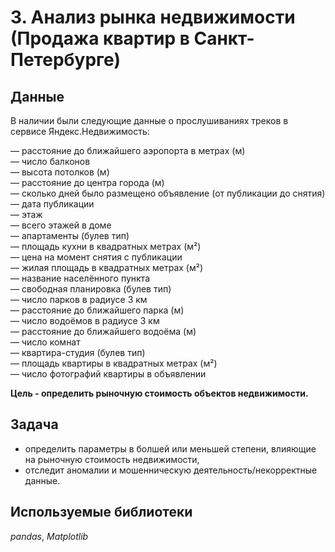 # 3. Анализ рынка недвижимости (Продажа квартир в Санкт-Петербурге) 


## Данные

В наличии были следующие данные о прослушиваниях треков в сервисе Яндекс.Недвижимость:  

— расстояние до ближайшего аэропорта в метрах (м)  
— число балконов  
— высота потолков (м)  
— расстояние до центра города (м)  
— сколько дней было размещено объявление (от публикации до снятия)  
— дата публикации  
— этаж  
— всего этажей в доме  
— апартаменты (булев тип)  
— площадь кухни в квадратных метрах (м²)  
— цена на момент снятия с публикации  
— жилая площадь в квадратных метрах (м²)  
— название населённого пункта  
— свободная планировка (булев тип)  
— число парков в радиусе 3 км  
— расстояние до ближайшего парка (м)  
— число водоёмов в радиусе 3 км  
— расстояние до ближайшего водоёма (м)  
— число комнат  
— квартира-студия (булев тип)  
— площадь квартиры в квадратных метрах (м²)  
— число фотографий квартиры в объявлении  

**Цель -  определить рыночную стоимость объектов недвижимости.**

## Задача

- определить параметры в болшей или меньшей степени, влияющие на рыночную стоимость недвижимости,   
- отследит аномалии и мошенническую деятельность/некорректные данные.


## Используемые библиотеки
*pandas*,  *Matplotlib*
